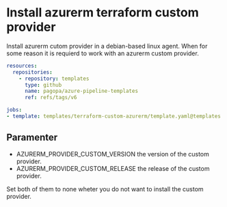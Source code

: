 # Install azurerm terraform custom provider

Install azurerm cutom provider in a debian-based linux agent.
When for some reason it is requierd to work with an azurerm custom provider.


```yaml
resources:
  repositories:
    - repository: templates
      type: github
      name: pagopa/azure-pipeline-templates
      ref: refs/tags/v6

jobs:
- template: templates/terraform-custom-azurerm/template.yaml@templates
```
## Paramenter

* AZURERM_PROVIDER_CUSTOM_VERSION the version of the custom provider.
* AZURERM_PROVIDER_CUSTOM_RELEASE the release of the custom provider.

Set both of them to none wheter you do not want to install the custom provider.

